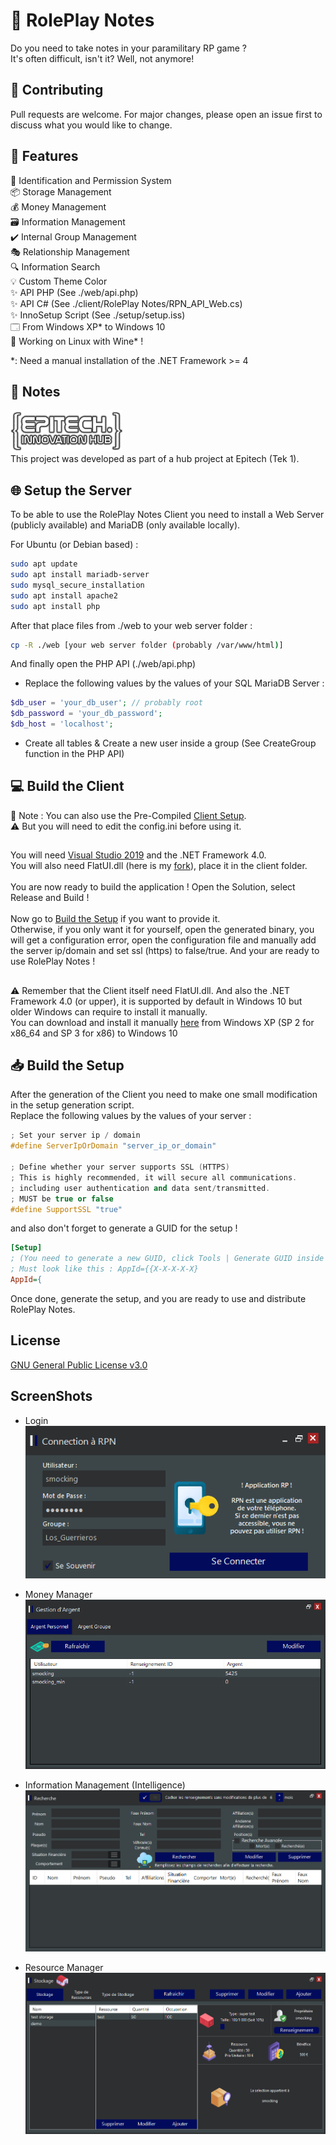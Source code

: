# 📝 RolePlay Notes

Do you need to take notes in your paramilitary RP game ?\
It's often difficult, isn't it? Well, not anymore!


## 🔨 Contributing
Pull requests are welcome. For major changes, please open an issue first to discuss what you would like to change.

## 🧾 Features
🛂 Identification and Permission System\
📦 Storage Management\
💰 Money Management\
🗃️ Information Management\
✔️ Internal Group Management\
🎭 Relationship Management\
🔍 Information Search\
💡 Custom Theme Color\
✨ API PHP (See ./web/api.php)\
✨ API C# (See ./client/RolePlay Notes/RPN_API_Web.cs)\
✨ InnoSetup Script (See ./setup/setup.iss)\
🗔 From Windows XP* to Windows 10\
🍷 Working on Linux with Wine* !

*:  Need a manual installation of the .NET Framework >= 4


## 📖 Notes
![image](https://raw.githubusercontent.com/EnergyCube/RolePlay_Notes/main/screenshots/tek_hub.png)\
This project was developed as part of a hub project at Epitech (Tek 1).

## 🌐 Setup the Server

To be able to use the RolePlay Notes Client you need to install a Web Server (publicly available) and MariaDB (only available locally).

For Ubuntu (or Debian based) :
```bash
sudo apt update
sudo apt install mariadb-server
sudo mysql_secure_installation
sudo apt install apache2
sudo apt install php
```

After that place files from ./web to your web server folder :

```bash
cp -R ./web [your web server folder (probably /var/www/html)]
```

And finally open the PHP API (./web/api.php)
* Replace the following values by the values of your SQL MariaDB Server :

```php
$db_user = 'your_db_user'; // probably root
$db_password = 'your_db_password';
$db_host = 'localhost';
```

* Create all tables & Create a new user inside a group (See CreateGroup function in the PHP API)
  

## 💻 Build the Client

📝 Note : You can also use the Pre-Compiled [Client Setup](https://github.com/EnergyCube/RolePlay_Notes/releases/latest).\
⚠️ But you will need to edit the config.ini before using it.
##

You will need [Visual Studio 2019](https://visualstudio.microsoft.com/vs/) and the .NET Framework 4.0.\
You will also need FlatUI.dll (here is my [fork](https://github.com/EnergyCube/FlatUI/releases/latest)), place it in the client folder.\
\
You are now ready to build the application ! Open the Solution, select Release and Build !\
\
Now go to [Build the Setup](https://github.com/EnergyCube/RolePlay_Notes#build-the-setup) if you want to provide it.\
Otherwise, if you only want it for yourself, open the generated binary, you will get a configuration error, open the configuration file and manually add the server ip/domain and set ssl (https) to false/true.
And your are ready to use RolePlay Notes !

##

⚠️ Remember that the Client itself need FlatUI.dll. And also the .NET Framework 4.0 (or upper), it is supported by default in Windows 10 but older Windows can require to install it manually.\
You can download and install it manually [here](https://www.microsoft.com/en-us/download/details.aspx?id=17851) from Windows XP (SP 2 for x86_64 and SP 3 for x86) to Windows 10

## 📥 Build the Setup

After the generation of the Client you need to make one small modification in the setup generation script.\
Replace the following values by the values of your server :

```cpp
; Set your server ip / domain
#define ServerIpOrDomain "server_ip_or_domain"

; Define whether your server supports SSL (HTTPS)
; This is highly recommended, it will secure all communications.
; including user authentication and data sent/transmitted.
; MUST be true or false
#define SupportSSL "true"
```

and also don't forget to generate a GUID for the setup !

```ini
[Setup]
; (You need to generate a new GUID, click Tools | Generate GUID inside the IDE.)
; Must look like this : AppId={{X-X-X-X-X}
AppId={
```

Once done, generate the setup, and you are ready to use and distribute RolePlay Notes.

## License
[GNU General Public License v3.0](https://github.com/EnergyCube/RolePlay_Notes/blob/main/LICENSE)

## ScreenShots
* Login\
![image](https://raw.githubusercontent.com/EnergyCube/RolePlay_Notes/main/screenshots/login.PNG)

* Money Manager\
![image](https://raw.githubusercontent.com/EnergyCube/RolePlay_Notes/main/screenshots/money_manager.PNG)

* Information Management (Intelligence) \
![image](https://raw.githubusercontent.com/EnergyCube/RolePlay_Notes/main/screenshots/rens_search.PNG)

* Resource Manager\
![image](https://raw.githubusercontent.com/EnergyCube/RolePlay_Notes/main/screenshots/ress_manager.PNG)
